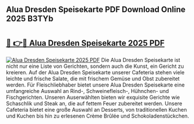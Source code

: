 ## Alua Dresden Speisekarte PDF Download Online 2025 B3TYb

# <h2><a href="http://gc8chl0.nevu.top/?p=Alua+Dresden+Speisekarte">🔗 👉🔴 Alua Dresden Speisekarte 2025 PDF</a></h2>

[![Alua Dresden Speisekarte 2025 PDF](https://i.imgur.com/dBaPXMq.png)](http://gc8chl0.nevu.top/?p=Alua+Dresden+Speisekarte)
Die Alua Dresden Speisekarte ist nicht nur eine Liste von Gerichten, sondern auch die Kunst, ein Gericht zu kreieren. Auf der Alua Dresden Speisekarte unserer Cafeteria stehen viele leichte und frische Salate, die mit frischem Gemüse und Obst zubereitet werden. Für Fleischliebhaber bietet unsere Alua Dresden Speisekarte eine umfangreiche Auswahl an Rind-, Schweinefleisch-, Hühnchen- und Fischgerichten. Unseren Auserwählten bieten wir exquisite Gerichte wie Schaschlik und Steak an, die auf fettem Feuer zubereitet werden. Unsere Cafeteria bietet eine große Auswahl an Desserts, von traditionellen Kuchen und Kuchen bis hin zu erlesenen Crème Brûlée und Schokoladenstückchen.
